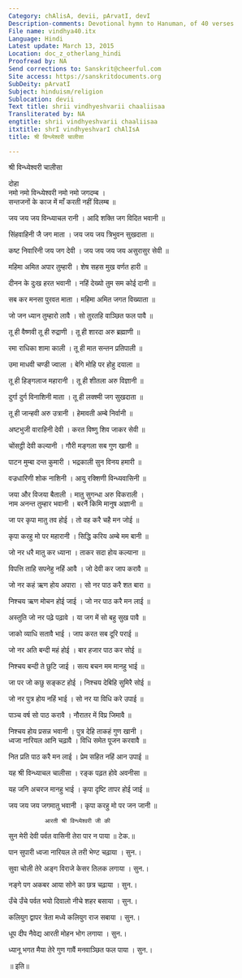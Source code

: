 ```yaml
---
Category: chAlisA, devii, pArvatI, devI
Description-comments: Devotional hymn to Hanuman, of 40 verses
File name: vindhya40.itx
Language: Hindi
Latest update: March 13, 2015
Location: doc_z_otherlang_hindi
Proofread by: NA
Send corrections to: Sanskrit@cheerful.com
Site access: https://sanskritdocuments.org
SubDeity: pArvatI
Subject: hinduism/religion
Sublocation: devii
Text title: shrii vindhyeshvarii chaaliisaa
Transliterated by: NA
engtitle: shrii vindhyeshvarii chaaliisaa
itxtitle: shrI vindhyeshvarI chAlIsA
title: श्री विन्ध्येश्वरी चालीसा

---
```

  
 श्री विन्ध्येश्वरी चालीसा   
  
दोहा  
नमो नमो विन्ध्येश्वरी नमो नमो जगदम्ब ।  
सन्तजनों के काज में माँ करती नहीं विलम्ब ॥  
  
जय जय जय विन्ध्याचल रानी । आदि शक्ति जग विदित भवानी ॥  
  
सिंहवाहिनी जै जग माता । जय जय जय त्रिभुवन सुखदाता ॥  
  
कष्ट निवारिनी जय जग देवी । जय जय जय जय असुरासुर सेवी ॥  
  
महिमा अमित अपार तुम्हारी । शेष सहस मुख वर्णत हारी ॥  
  
दीनन के दुःख हरत भवानी । नहिं देख्यो तुम सम कोई दानी ॥  
  
सब कर मनसा पुरवत माता । महिमा अमित जगत विख्याता ॥  
  
जो जन ध्यान तुम्हारो लावै । सो तुरतहि वाञ्छित फल पावै ॥  
  
तू ही वैष्णवी तू ही रुद्राणी । तू ही शारदा अरु ब्रह्माणी ॥  
  
रमा राधिका शामा काली । तू ही मात सन्तन प्रतिपाली ॥  
  
उमा माधवी चण्डी ज्वाला । बेगि मोहि पर होहु दयाला ॥  
  
तू ही हिङ्गलाज महारानी । तू ही शीतला अरु विज्ञानी ॥  
  
दुर्गा दुर्ग विनाशिनी माता । तू ही लक्श्मी जग सुखदाता ॥  
  
तू ही जान्हवी अरु उत्रानी । हेमावती अम्बे निर्वानी ॥  
  
अष्टभुजी वाराहिनी देवी । करत विष्णु शिव जाकर सेवी ॥  
  
चोंसट्ठी देवी कल्यानी । गौरी मङ्गला सब गुण खानी ॥  
  
पाटन मुम्बा दन्त कुमारी । भद्रकाली सुन विनय हमारी ॥  
  
वज्रधारिणी शोक नाशिनी । आयु रक्शिणी विन्ध्यवासिनी ॥  
  
जया और विजया बैताली । मातु सुगन्धा अरु विकराली ।  
नाम अनन्त तुम्हार भवानी । बरनैं किमि मानुष अज्ञानी ॥  
  
जा पर कृपा मातु तव होई । तो वह करै चहै मन जोई ॥  
  
कृपा करहु मो पर महारानी । सिद्धि करिय अम्बे मम बानी ॥  
  
जो नर धरै मातु कर ध्याना । ताकर सदा होय कल्याना ॥  
  
विपत्ति ताहि सपनेहु नहिं आवै । जो देवी कर जाप करावै ॥  
  
जो नर कहं ऋण होय अपारा । सो नर पाठ करै शत बारा ॥  
  
निश्चय ऋण मोचन होई जाई । जो नर पाठ करै मन लाई ॥  
  
अस्तुति जो नर पढ़े पढ़ावे । या जग में सो बहु सुख पावै ॥  
  
जाको व्याधि सतावै भाई । जाप करत सब दूरि पराई ॥  
  
जो नर अति बन्दी महं होई । बार हजार पाठ कर सोई ॥  
  
निश्चय बन्दी ते छुटि जाई । सत्य बचन मम मानहु भाई ॥  
  
जा पर जो कछु सङ्कट होई । निश्चय देबिहि सुमिरै सोई ॥  
  
जो नर पुत्र होय नहिं भाई । सो नर या विधि करे उपाई ॥  
  
पाञ्च वर्ष सो पाठ करावै । नौरातर में विप्र जिमावै ॥  
  
निश्चय होय प्रसन्न भवानी । पुत्र देहि ताकहं गुण खानी ।  
ध्वजा नारियल आनि चढ़ावै । विधि समेत पूजन करवावै ॥  
  
नित प्रति पाठ करै मन लाई । प्रेम सहित नहिं आन उपाई ॥  
  
यह श्री विन्ध्याचल चालीसा । रङ्क पढ़त होवे अवनीसा ॥  
  
यह जनि अचरज मानहु भाई । कृपा दृष्टि तापर होई जाई ॥  
  
जय जय जय जगमातु भवानी । कृपा करहु मो पर जन जानी ॥  
  
              आरती श्री विन्ध्येश्वरी जी की  
  
सुन मेरी देवी पर्वत वासिनी तेरा पार न पाया ॥ टेक.॥  
  
पान सुपारी ध्वजा नारियल ले तरी भेण्ट चढ़ाया । सुन.।  
  
सुवा चोली तेरे अङ्ग विराजे केसर तिलक लगाया । सुन.।  
  
नङ्गे पग अकबर आया सोने का छत्र चढ़ाया । सुन.।  
  
उँचे उँचे पर्वत भयो दिवालो नीचे शहर बसाया । सुन.।  
  
कलियुग द्वापर त्रेता मध्ये कलियुग राज सबाया । सुन.।  
  
धूप दीप नैवेद्य आरती मोहन भोग लगाया । सुन.।  
  
ध्यानू भगत मैया तेरे गुण गावैं मनवाञ्छित फल पाया । सुन.।  
  
॥ इति॥  
  
  
